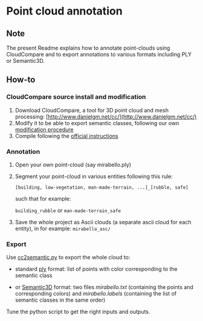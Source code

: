 # Point cloud annotation

## Note

The present Readme explains how to annotate point-clouds using CloudCompare and to export annotations to various formats including PLY or Semantic3D.

## How-to

### CloudCompare source install and modification

1. Download CloudCompare, a tool for 3D point cloud and mesh processing: [http://www.danielgm.net/cc/](http://www.danielgm.net/cc/)
2. Modify it to be able to export semantic classes, following our own [modification procedure](modifications.html)
3. Compile following the [official instructions](https://github.com/cloudcompare/trunk/blob/master/BUILD.md)


### Annotation

1. Open your own point-cloud (say mirabello.ply)
2. Segment your point-cloud in various entities following this rule:

	```[building, low-vegetation, man-made-terrain, ...]_[rubble, safe]```

	such that for example:

	```building_rubble``` or ```man-made-terrain_safe```
3. Save the whole project as Ascii clouds (a separate ascii cloud for each entity), in for example: ```mirabello_asc/```

### Export

Use [cc2semantic.py](cc2semantic.py) to export the whole cloud to:

* standard [ply](https://en.wikipedia.org/wiki/PLY_%28file_format%29) format: list of points with color corresponding to the semantic class

* or [Semantic3D](http://semantic3d.net/) format: two files _mirabello.txt_ (containing the points and corresponding colors) and _mirabello.labels_ (containing the list of semantic classes in the same order)

Tune the python script to get the right inputs and outputs.